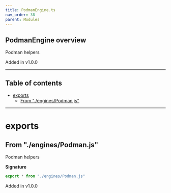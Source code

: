 ```yaml
---
title: PodmanEngine.ts
nav_order: 38
parent: Modules
---
```


## PodmanEngine overview

Podman helpers

Added in v1.0.0

---

<h2 class="text-delta">Table of contents</h2>

- [exports](#exports)
  - [From "./engines/Podman.js"](#from-enginespodmanjs)

---

# exports

## From "./engines/Podman.js"

Podman helpers

**Signature**

```ts
export * from "./engines/Podman.js"
```

Added in v1.0.0
